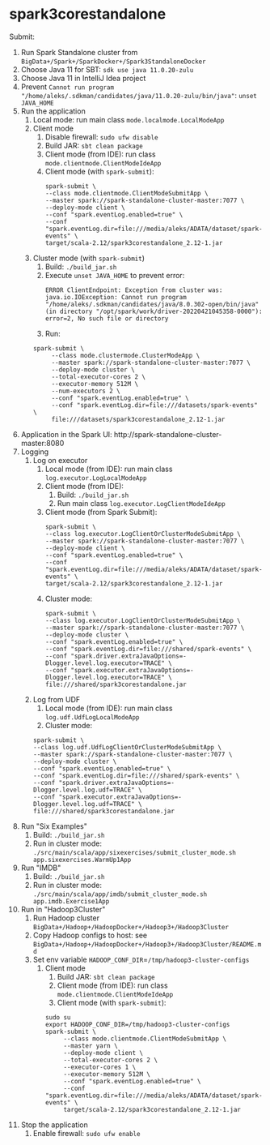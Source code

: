 # spark3corestandalone

Submit:

1. Run Spark Standalone cluster from `BigData+/Spark+/SparkDocker+/Spark3StandaloneDocker`
2. Choose Java 11 for SBT: `sdk use java 11.0.20-zulu`
3. Choose Java 11 in IntelliJ Idea project
4. Prevent `Cannot run program "/home/aleks/.sdkman/candidates/java/11.0.20-zulu/bin/java"`: `unset JAVA_HOME`
5. Run the application
    1. Local mode: run main class `mode.localmode.LocalModeApp`
    2. Client mode
        1. Disable firewall: `sudo ufw disable`
        2. Build JAR: `sbt clean package`
        3. Client mode (from IDE): run class `mode.clientmode.ClientModeIdeApp`
        4. Client mode (with `spark-submit`):
           ```
           spark-submit \
           --class mode.clientmode.ClientModeSubmitApp \
           --master spark://spark-standalone-cluster-master:7077 \
           --deploy-mode client \
           --conf "spark.eventLog.enabled=true" \
           --conf "spark.eventLog.dir=file:///media/aleks/ADATA/dataset/spark-events" \
           target/scala-2.12/spark3corestandalone_2.12-1.jar
           ```
    3. Cluster mode (with `spark-submit`)
        1. Build: `./build_jar.sh`
        2. Execute `unset JAVA_HOME` to prevent error:
           ```
           ERROR ClientEndpoint: Exception from cluster was: 
           java.io.IOException: Cannot run program "/home/aleks/.sdkman/candidates/java/8.0.302-open/bin/java" 
           (in directory "/opt/spark/work/driver-20220421045358-0000"): error=2, No such file or directory
           ```
        3. Run:
        ```
        spark-submit \
             --class mode.clustermode.ClusterModeApp \
             --master spark://spark-standalone-cluster-master:7077 \
             --deploy-mode cluster \
             --total-executor-cores 2 \
             --executor-memory 512M \
             --num-executors 2 \
             --conf "spark.eventLog.enabled=true" \
             --conf "spark.eventLog.dir=file:///datasets/spark-events" \
             file:///datasets/spark3corestandalone_2.12-1.jar
        ```
6. Application in the Spark UI: http://spark-standalone-cluster-master:8080
7. Logging
    1. Log on executor
        1. Local mode (from IDE): run main class `log.executor.LogLocalModeApp`
        2. Client mode (from IDE):
            1. Build: `./build_jar.sh`
            2. Run main class `log.executor.LogClientModeIdeApp`
        3. Client mode (from Spark Submit):
           ```
           spark-submit \
           --class log.executor.LogClientOrClusterModeSubmitApp \
           --master spark://spark-standalone-cluster-master:7077 \
           --deploy-mode client \
           --conf "spark.eventLog.enabled=true" \
           --conf "spark.eventLog.dir=file:///media/aleks/ADATA/dataset/spark-events" \
           target/scala-2.12/spark3corestandalone_2.12-1.jar
           ```
        4. Cluster mode:
           ```
           spark-submit \
           --class log.executor.LogClientOrClusterModeSubmitApp \
           --master spark://spark-standalone-cluster-master:7077 \
           --deploy-mode cluster \
           --conf "spark.eventLog.enabled=true" \
           --conf "spark.eventLog.dir=file:///shared/spark-events" \
           --conf "spark.driver.extraJavaOptions=-Dlogger.level.log.executor=TRACE" \
           --conf "spark.executor.extraJavaOptions=-Dlogger.level.log.executor=TRACE" \
           file:///shared/spark3corestandalone.jar
           ```
   2. Log from UDF
      1. Local mode (from IDE): run main class `log.udf.UdfLogLocalModeApp`
      2. Cluster mode:
        ```
        spark-submit \
        --class log.udf.UdfLogClientOrClusterModeSubmitApp \
        --master spark://spark-standalone-cluster-master:7077 \
        --deploy-mode cluster \
        --conf "spark.eventLog.enabled=true" \
        --conf "spark.eventLog.dir=file:///shared/spark-events" \
        --conf "spark.driver.extraJavaOptions=-Dlogger.level.log.udf=TRACE" \
        --conf "spark.executor.extraJavaOptions=-Dlogger.level.log.udf=TRACE" \
        file:///shared/spark3corestandalone.jar
        ```
8. Run "Six Examples"
    1. Build: `./build_jar.sh`
    2. Run in cluster mode: `./src/main/scala/app/sixexercises/submit_cluster_mode.sh app.sixexercises.WarmUp1App`
9. Run "IMDB"
    1. Build: `./build_jar.sh`
    2. Run in cluster mode: `./src/main/scala/app/imdb/submit_cluster_mode.sh app.imdb.Exercise1App`
10. Run in "Hadoop3Cluster"
    1. Run Hadoop cluster `BigData+/Hadoop+/HadoopDocker+/Hadoop3+/Hadoop3Cluster`
    2. Copy Hadoop configs to host: see `BigData+/Hadoop+/HadoopDocker+/Hadoop3+/Hadoop3Cluster/README.md`
    3. Set env variable `HADOOP_CONF_DIR`=`/tmp/hadoop3-cluster-configs`
        1. Client mode
            1. Build JAR: `sbt clean package`
            2. Client mode (from IDE): run class `mode.clientmode.ClientModeIdeApp`
            3. Client mode (with `spark-submit`):
           ```
           sudo su
           export HADOOP_CONF_DIR=/tmp/hadoop3-cluster-configs
           spark-submit \
                --class mode.clientmode.ClientModeSubmitApp \
                --master yarn \
                --deploy-mode client \
                --total-executor-cores 2 \
                --executor-cores 1 \
                --executor-memory 512M \
                --conf "spark.eventLog.enabled=true" \
                --conf "spark.eventLog.dir=file:///media/aleks/ADATA/dataset/spark-events" \
                target/scala-2.12/spark3corestandalone_2.12-1.jar
           ```
11. Stop the application
    1. Enable firewall: `sudo ufw enable`
